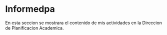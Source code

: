 # Informedpa
En esta seccion se mostrara el contenido de mis actividades en la Direccion de Planificacion Academica.
